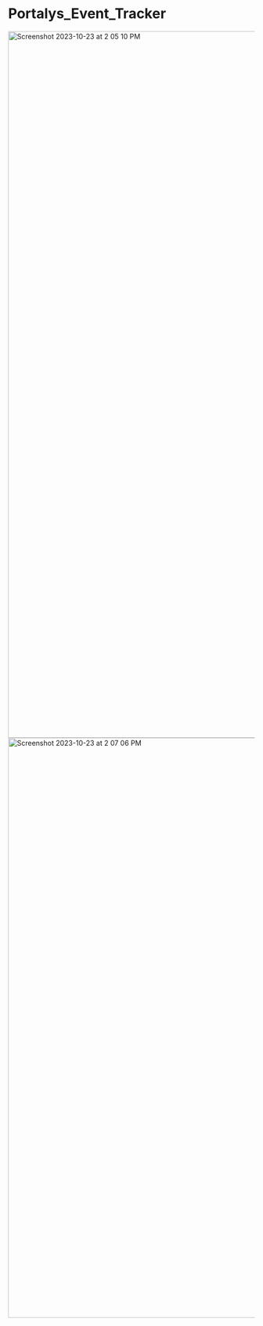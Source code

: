 # Portalys_Event_Tracker

<img width="1440" alt="Screenshot 2023-10-23 at 2 05 10 PM" src="https://github.com/sanjayvarma199/Portalys_Event_Tracker/assets/26328968/7d6c38ee-7165-4422-9909-ef6592615f1e">
<img width="1182" alt="Screenshot 2023-10-23 at 2 07 06 PM" src="https://github.com/sanjayvarma199/Portalys_Event_Tracker/assets/26328968/5ab770c9-6b12-4d32-80b0-22b050daba60">
